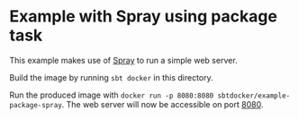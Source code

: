 Example with Spray using package task
=====================================
This example makes use of [Spray](http://spray.io) to run a simple web server.

Build the image by running `sbt docker` in this directory.

Run the produced image with `docker run -p 8080:8080 sbtdocker/example-package-spray`.
The web server will now be accessible on port [8080](http://localhost:8080).
